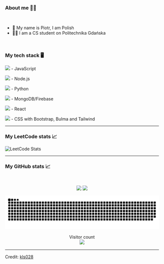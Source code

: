

<!--
**kls028/kls028** is a ✨ _special_ ✨ repository because its `README.md` (this file) appears on your GitHub profile.

Here are some ideas to get you started:

- 🔭 I’m currently working on ...
- 🌱 I’m currently learning ...
- 👯 I’m looking to collaborate on ...
- 🤔 I’m looking for help with ...
- 💬 Ask me about ...
- 📫 How to reach me: ...
- 😄 Pronouns: ...
- ⚡ Fun fact: ...
-->


### About me 👨‍💻




<br/>

- 🌱 My name is Piotr, I am Polish
- 👨‍🎓 I am a CS student on Politechnika Gdańska
<br/>

### My tech stack 🖥️

<p><img src="https://github.com/kls028/kls028/assets/66675948/0cebdfcc-bdbe-4182-b0fb-7828ba73e723" width="20" heigth="20" />  -   JavaScript</p>
<p><img src="https://github.com/kls028/kls028/assets/66675948/507daa4e-2911-4161-a013-2fcd24fa1537" width="20" heigth="20" />  -   Node.js</p>
<p><img src="https://github.com/kls028/kls028/assets/66675948/f374f8a8-9f94-4230-b7d3-865541602c87" width="20" heigth="20" />  -   Python</p>
<p><img src="https://github.com/kls028/kls028/assets/66675948/18aa23d7-3e20-4bb8-adba-f7a2e12c30ce" width="20" heigth="20" />  -   MongoDB/Firebase</p>
<p><img src="https://github.com/kls028/kls028/assets/66675948/157ba8e3-0121-4f18-afc9-d8d1b83bea92" width="20" heigth="20" />  -   React</p>
<p><img src="https://github.com/kls028/kls028/assets/66675948/d60ef405-4563-4251-8f78-21000fffde09" width="20" heigth="20" />  -   CSS with Bootstrap, Bulma and Tailwind</p>



<hr/>

### My LeetCode stats 📈
![LeetCode Stats](https://leetcard.jacoblin.cool/kls028?theme=dark&font=Mukta&ext=heatmap)

<hr/>

### My GitHub stats 📈

<br/>
<p align="center">
    <img style="height:10rem;" src="https://github-readme-stats.vercel.app/api?username=kls028&bg_color=30,e96443,904e95&title_color=fff&text_color=fff&show_icons=true&theme=radical" />
    <img style="height:10rem;" src="https://github-readme-streak-stats.herokuapp.com/?user=kls028&theme=radical&show_icons=true&border=e4e2e2" />
</p>

<div align="center">
    <picture align="center">
      <source media="(prefers-color-scheme: dark)" srcset="https://raw.githubusercontent.com/Niefee/niefee/master/assets/github-contribution-grid-snake.svg">
      <source media="(prefers-color-scheme: light)" srcset="https://raw.githubusercontent.com/Niefee/niefee/master/assets/github-contribution-grid-snake.svg">
      <img alt="github contribution grid snake animation" src="https://raw.githubusercontent.com/Niefee/niefee/master/assets/github-contribution-grid-snake.svg">
    </picture>
</div>


<p align="center"> 
  <div align="center">Visitor count</div>
  <div align="center">
    <img src="https://profile-counter.glitch.me/kls028/count.svg"/>
  </div> 
</p>

------

Credit: [kls028](https://github.com/kls028)
